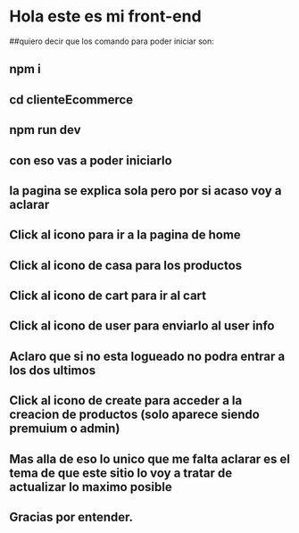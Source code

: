 <h1>Hola este es mi front-end</h1>

##quiero decir que los comando para poder iniciar son:

<h2> npm i </h2>
<h2> cd clienteEcommerce </h2>
<h2> npm run dev </h2>

## con eso vas a poder iniciarlo

## la pagina se explica sola pero por si acaso voy a aclarar

## Click al icono para ir a la pagina de home

## Click al icono de casa para los productos
## Click al icono de cart para ir al cart
## Click al icono de user para enviarlo al user info

## Aclaro que si no esta logueado no podra entrar a los dos ultimos

## Click al icono de create para acceder a la creacion de productos (solo aparece siendo premuium o admin)

## Mas alla de eso lo unico que me falta aclarar es el tema de que este sitio lo voy a tratar de actualizar lo maximo posible 
## Gracias por entender.
